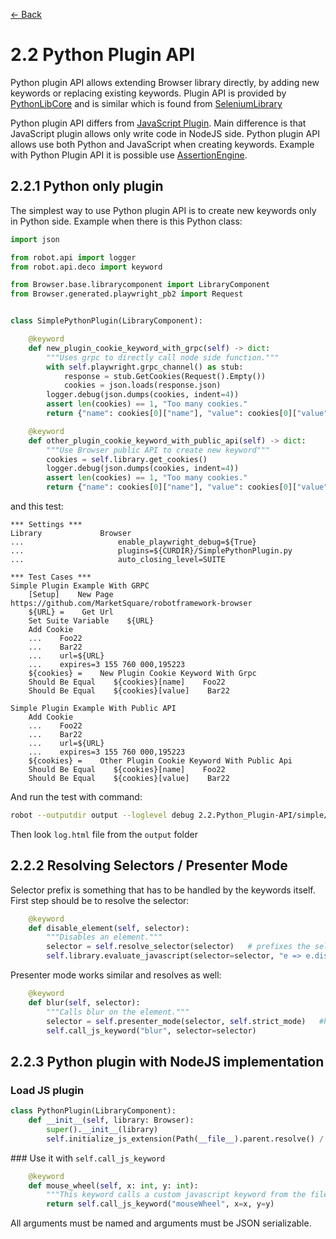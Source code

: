 [<- Back](/README.md)

# 2.2 Python Plugin API
Python plugin API allows extending Browser library directly, by adding new keywords or replacing existing
keywords. Plugin API is provided by [PythonLibCore](https://github.com/robotframework/PythonLibCore)
and is similar which is found from [SeleniumLibrary](https://github.com/robotframework/SeleniumLibrary)

Python plugin API differs from
[JavaScript Plugin](https://marketsquare.github.io/robotframework-browser/Browser.html#Extending%20Browser%20library%20with%20a%20JavaScript%20module).
Main difference is that JavaScript plugin allows only write code in NodeJS side. Python plugin API
allows use both Python and JavaScript when creating keywords. Example with Python Plugin API it is possible
use [AssertionEngine](https://github.com/MarketSquare/AssertionEngine).

## 2.2.1 Python only plugin
The simplest way to use Python plugin API is to create new keywords only in Python side. Example when there is this
Python class:
```python
import json

from robot.api import logger
from robot.api.deco import keyword

from Browser.base.librarycomponent import LibraryComponent
from Browser.generated.playwright_pb2 import Request


class SimplePythonPlugin(LibraryComponent):

    @keyword
    def new_plugin_cookie_keyword_with_grpc(self) -> dict:
        """Uses grpc to directly call node side function."""
        with self.playwright.grpc_channel() as stub:
            response = stub.GetCookies(Request().Empty())
            cookies = json.loads(response.json)
        logger.debug(json.dumps(cookies, indent=4))
        assert len(cookies) == 1, "Too many cookies."
        return {"name": cookies[0]["name"], "value": cookies[0]["value"]}

    @keyword
    def other_plugin_cookie_keyword_with_public_api(self) -> dict:
        """Use Browser public API to create new keyword"""
        cookies = self.library.get_cookies()
        logger.debug(json.dumps(cookies, indent=4))
        assert len(cookies) == 1, "Too many cookies."
        return {"name": cookies[0]["name"], "value": cookies[0]["value"]}

```

and this test:

```robotframework
*** Settings ***
Library             Browser
...                     enable_playwright_debug=${True}
...                     plugins=${CURDIR}/SimplePythonPlugin.py
...                     auto_closing_level=SUITE

*** Test Cases ***
Simple Plugin Example With GRPC
    [Setup]    New Page    https://github.com/MarketSquare/robotframework-browser
    ${URL} =    Get Url
    Set Suite Variable    ${URL}
    Add Cookie
    ...    Foo22
    ...    Bar22
    ...    url=${URL}
    ...    expires=3 155 760 000,195223
    ${cookies} =    New Plugin Cookie Keyword With Grpc
    Should Be Equal    ${cookies}[name]    Foo22
    Should Be Equal    ${cookies}[value]    Bar22

Simple Plugin Example With Public API
    Add Cookie
    ...    Foo22
    ...    Bar22
    ...    url=${URL}
    ...    expires=3 155 760 000,195223
    ${cookies} =    Other Plugin Cookie Keyword With Public Api
    Should Be Equal    ${cookies}[name]    Foo22
    Should Be Equal    ${cookies}[value]    Bar22

```
And run the test with command:
```bash
robot --outputdir output --loglevel debug 2.2.Python_Plugin-API/simple/
```

Then look `log.html` file from the `output` folder

## 2.2.2 Resolving Selectors / Presenter Mode

Selector prefix is something that has to be handled by the keywords itself.
First step should be to resolve the selector:

```python
    @keyword
    def disable_element(self, selector):
        """Disables an element."""
        selector = self.resolve_selector(selector)   # prefixes the selector with the set prefix
        self.library.evaluate_javascript(selector=selector, "e => e.disabled = true")
```

Presenter mode works similar and resolves as well:

```python
    @keyword
    def blur(self, selector):
        """Calls blur on the element."""
        selector = self.presenter_mode(selector, self.strict_mode)   #highlights the element and waits
        self.call_js_keyword("blur", selector=selector)
```

## 2.2.3 Python plugin with NodeJS implementation
###  Load JS plugin

```python
class PythonPlugin(LibraryComponent):
    def __init__(self, library: Browser):
        super().__init__(library)
        self.initialize_js_extension(Path(__file__).parent.resolve() / "JSPlugin.js")
```

### Use it with `self.call_js_keyword`

```python
    @keyword
    def mouse_wheel(self, x: int, y: int):
        """This keyword calls a custom javascript keyword from the file JSPlugin.js."""
        return self.call_js_keyword("mouseWheel", x=x, y=y)
```
All arguments must be named and arguments must be JSON serializable.
